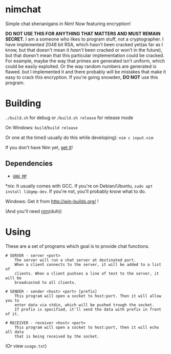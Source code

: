 # nimchat
Simple chat shenanigans in Nim!
Now featuring encryption!

**DO NOT USE THIS FOR ANYTHING THAT MATTERS AND MUST REMAIN SECRET.** I am a someone who likes to program stuff, not a cryptographer. I have implemented 2048 bit RSA, which hasn't been cracked yet(as far as I know, but that doesn't mean it _hasn't_ been cracked or won't in the future), but that doesn't mean that this particular implementation could be cracked. For example, maybe the way that primes are generated isn't uniform, which could be easily exploited. Or the way random numbers are generated is flawed. but I implemented it and there probably will be mistakes that make it easy to crack this encryption. If you're going snowden, **DO NOT** use this program.


# Building
`./build.sh` for debug or `/build.sh release` for release mode

On Windows: `build`/`build release`

Or one at the time(I usually do this while developing): `nim c input.nim`

If you don't have Nim yet, [get it](http://nim-lang.org/download.html)!

## Dependencies
 * [`GNU MP`](https://gmplib.org/)

*nix: It usually comes with GCC. If you're on Debian/Ubuntu, `sudo apt install libgmp-dev`. If you're not, you'll probably know what to do.

Windows: Get it from http://win-builds.org/ !

(And you'll need [nim](http://nim-lang.org)(duh))

# Using
These are a set of programs which goal is to provide chat functions.
```
# SERVER - server <port>
	The server will run a chat server at destinated port.
	When a client connects to the server, it will be added to a list of
	clients. When a client pushses a line of text to the server, it will be
	broadcasted to all clients.

# SENDER - sender <host> <port> [prefix]
	This program will open a socket to host:port. Then it will allow you to
	enter data via stdin, which will be pushed trough the socket.
	If prefix is specified, it'll send the data with prefix in front of it.

# RECEIVER - receiver <host> <port>
	This program will open a socket to host:port, then it will echo all data
	that is being received by the socket.
```
(Or view `usage.txt`)
